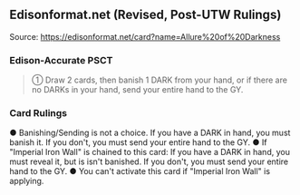 
## Edisonformat.net (Revised, Post-UTW Rulings)

Source: https://edisonformat.net/card?name=Allure%20of%20Darkness

### Edison-Accurate PSCT

> ① Draw 2 cards, then banish 1 DARK from your hand,
> or if there are no DARKs in your hand, send your entire hand to the GY.

### Card Rulings

● Banishing/Sending is not a choice.
If you have a DARK in hand, you must banish it.
If you don't, you must send your entire hand to the GY.
● If "Imperial Iron Wall" is chained to this card:
If you have a DARK in hand, you must reveal it, but is isn't banished.
If you don't, you must send your entire hand to the GY.
● You can't activate this card if "Imperial Iron Wall" is applying.
            